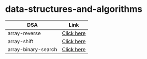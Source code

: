 # data-structures-and-algorithms

| DSA                 |                                                  Link                                                   |
| ------------------- | :-----------------------------------------------------------------------------------------------------: |
| array-reverse       |    [Click here](https://abdullah-alsawalmeh.github.io/data-structures-and-algorithms/array-reverse/)    |
| array-shift         |     [Click here](https://abdullah-alsawalmeh.github.io/data-structures-and-algorithms/array-shift/)     |
| array-binary-search | [Click here](https://abdullah-alsawalmeh.github.io/data-structures-and-algorithms/array-binary-search/) |
